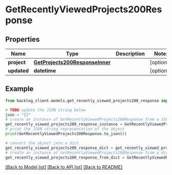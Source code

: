# GetRecentlyViewedProjects200Response


## Properties

Name | Type | Description | Notes
------------ | ------------- | ------------- | -------------
**project** | [**GetProjects200ResponseInner**](GetProjects200ResponseInner.md) |  | [optional] 
**updated** | **datetime** |  | [optional] 

## Example

```python
from backlog_client.models.get_recently_viewed_projects200_response import GetRecentlyViewedProjects200Response

# TODO update the JSON string below
json = "{}"
# create an instance of GetRecentlyViewedProjects200Response from a JSON string
get_recently_viewed_projects200_response_instance = GetRecentlyViewedProjects200Response.from_json(json)
# print the JSON string representation of the object
print(GetRecentlyViewedProjects200Response.to_json())

# convert the object into a dict
get_recently_viewed_projects200_response_dict = get_recently_viewed_projects200_response_instance.to_dict()
# create an instance of GetRecentlyViewedProjects200Response from a dict
get_recently_viewed_projects200_response_from_dict = GetRecentlyViewedProjects200Response.from_dict(get_recently_viewed_projects200_response_dict)
```
[[Back to Model list]](../README.md#documentation-for-models) [[Back to API list]](../README.md#documentation-for-api-endpoints) [[Back to README]](../README.md)



